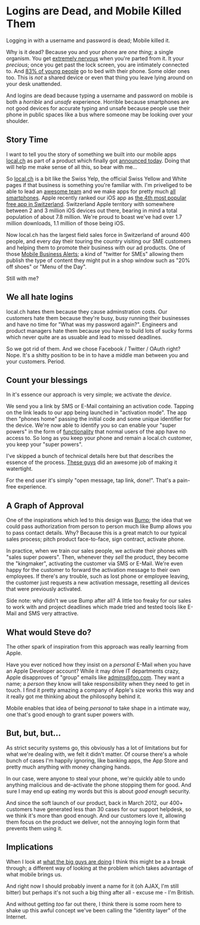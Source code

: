 Logins are Dead, and Mobile Killed Them
=======================================

Logging in with a username and password is dead; Mobile killed it.

Why is it dead? Because you and your phone are _one thing_; a single organism. You get [extremely nervous](http://en.wikipedia.org/wiki/Nomophobia) when you're parted from it. It your _precious_; once you get past the lock screen, you are intimately connected to. And [83% of young people](http://www.onlineschools.org/visual-academy/always-connected/) go to bed with their phone. Some older ones too. This is _not_ a shared device or even that thing you leave lying around on your desk unattended.

And logins are dead because typing a username and password on mobile is both a _horrible_ and _unsafe_ experience. Horrible because smartphones are not good devices for accurate typing and unsafe because people use their phone in public spaces like a bus where someone may be looking over your shoulder.

Story Time
----------

I want to tell you the story of something we built into our mobile apps <a href="http://www.local.ch">local.ch</a> as part of a product which finally got <a href="http://www.telecompaper.com/news/localch-offers-real-time-mobile-business-alerts">announced today</a>. Doing that will help me make sense of all this, so bear with me...

So <a href="http://www.local.ch">local.ch</a> is a bit like the Swiss Yelp, the official Swiss Yellow and White pages if that business is something you're familiar with. I'm priveliged to be able to lead an [awesome team](https://twitter.com/#!/hfuecks/local-ch-mobile) and we make apps for pretty much [all smartphones](http://info.local.ch/directories/mobile). Apple recently ranked our iOS app as [the 4th most popular free app in Switzerland](http://www.20min.ch/digital/dossier/apple/story/Die-beliebtesten-iPhone-Apps-aller-Zeiten-28833506). Switzerland Apple territory with somewhere between 2 and 3 million iOS devices out there, bearing in mind a total population of about 7.8 million. We're proud to boast we've had over 1.7 million downloads, 1.1 million of those being iOS.

Now local.ch has the largest field sales force in Switzerland of around 400 people, and every day their touring the country visiting our SME customers and helping them to promote their business with our ad products. One of those <a href="http://www.telecompaper.com/news/localch-offers-real-time-mobile-business-alerts">Mobile Business Alerts</a>; a kind of "twitter for SMEs" allowing them publish the type of content they might put in a shop window such as "20% off shoes" or "Menu of the Day".

Still with me?

We all hate logins
------------------

local.ch hates them because they cause adminstration costs. Our customers hate them because they're busy, busy running their businesses and have no time for "What was my password again?". Engineers and product managers hate them because you have to build lots of sucky forms which never quite are as usuable and lead to missed deadlines.

So we got rid of them. And we chose Facebook / Twitter / OAuth right? Nope. It's a shitty position to be in to have a middle man between you and your customers. Period.

Count your blessings
--------------------

In it's essence our approach is very simple; we activate the _device_.

We send you a link by SMS or E-Mail containing an activation code. Tapping on the link leads to our app being launched in "activation mode". The app then "phones home" passing the initial code and some unique identifier for the device. We're now able to identify you so can enable your "super powers" in the form of [functionality](http://mba.local.ch/en/2012/07/12/step-by-step-your-first-offer/) that normal users of the app have no access to. So long as you keep your phone and remain a local.ch customer, you keep your "super powers".

I've skipped a bunch of technical details here but that describes the essence of the process. [These guys](https://twitter.com/#!/hfuecks/local-ch-mobile) did an awesome job of making it watertight.

For the end user it's simply "open message, tap link, done!". That's a pain-free experience.

A Graph of Approval
-------------------

One of the inspirations which led to this design was [Bump](https://bu.mp/); the idea that we could pass authorization from person to person much like Bump allows you to pass contact details. Why? Because this is a great match to our typical sales process; pitch product face-to-face, sign contract, activate phone.

In practice, when we train our sales people, we activate their phones with "sales super powers". Then, whenever they _sell_ the product, they become the "kingmaker", activating the customer via SMS or E-Mail. We're even happy for the customer to forward the activation message to their own employees. If there's any trouble, such as lost phone or employee leaving, the customer just requests a new activation message, resetting all devices that were previously activated.

Side note: why didn't we use Bump after all? A little too freaky for our sales to work with and project deadlines which made tried and tested tools like E-Mail and SMS very attractive.

What would Steve do?
--------------------

The other spark of inspiration from this approach was really learning from Apple.

Have you ever noticed how they insist on a _personal_ E-Mail when you have an Apple Developer account? While it may drive IT departments crazy, Apple disapproves of "group" emails like admins@foo.com. They want a name; a _person_ they know will take responsibility when they need to get in touch. I find it pretty amazing a company of Apple's size works this way and it really got me thinking about the philosophy behind it.

Mobile enables that idea of being _personal_ to take shape in a intimate way, one that's good enough to grant super powers with.

But, but, but...
----------------

As strict security systems go, this obviously has a lot of limitations but for what we're dealing with, we felt it didn't matter. Of course there's a whole bunch of cases I'm happily ignoring, like banking apps, the App Store and pretty much anything with money changing hands.

In our case, were anyone to steal your phone, we're quickly able to undo anything malicious and de-activate the phone stopping them for good. And sure I may end up eating my words but this is about _good enough_ security.

And since the soft launch of our product, back in March 2012, our 400+ customers have generated less than 30 cases for our support helpdesk, so we think it's more than good enough. And our customers love it, allowing them focus on the product we deliver, not the annoying login form that prevents them using it.

Implications
------------

When I look at [what the big guys are doing](https://plus.google.com/105166600541125352541/posts/GZ2ePMeUjLG) I think this might be a a break through; a different way of looking at the problem which takes advantage of what mobile brings us.

And right now I should probably invent a name for it (oh AJAX, I'm still bitter) but perhaps it's not such a big thing after all - excuse me - I'm British.

And without getting _too_ far out there, I think there is some room here to shake up this awful concept we've been calling the "identity layer" of the Internet.


